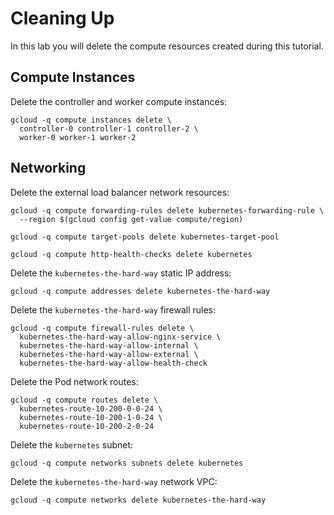 # Cleaning Up

In this lab you will delete the compute resources created during this tutorial.

## Compute Instances

Delete the controller and worker compute instances:

```
gcloud -q compute instances delete \
  controller-0 controller-1 controller-2 \
  worker-0 worker-1 worker-2
```

## Networking

Delete the external load balancer network resources:

```
gcloud -q compute forwarding-rules delete kubernetes-forwarding-rule \
  --region $(gcloud config get-value compute/region)
```

```
gcloud -q compute target-pools delete kubernetes-target-pool
```

```
gcloud -q compute http-health-checks delete kubernetes
```

Delete the `kubernetes-the-hard-way` static IP address:

```
gcloud -q compute addresses delete kubernetes-the-hard-way
```

Delete the `kubernetes-the-hard-way` firewall rules:

```
gcloud -q compute firewall-rules delete \
  kubernetes-the-hard-way-allow-nginx-service \
  kubernetes-the-hard-way-allow-internal \
  kubernetes-the-hard-way-allow-external \
  kubernetes-the-hard-way-allow-health-check
```

Delete the Pod network routes:

```
gcloud -q compute routes delete \
  kubernetes-route-10-200-0-0-24 \
  kubernetes-route-10-200-1-0-24 \
  kubernetes-route-10-200-2-0-24
```

Delete the `kubernetes` subnet:

```
gcloud -q compute networks subnets delete kubernetes
```

Delete the `kubernetes-the-hard-way` network VPC:

```
gcloud -q compute networks delete kubernetes-the-hard-way
```
